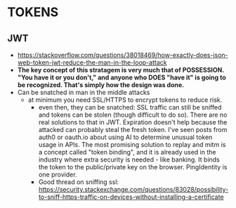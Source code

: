 # TOKENS

## JWT

- https://stackoverflow.com/questions/38018469/how-exactly-does-json-web-token-jwt-reduce-the-man-in-the-loop-attack
- **The key concept of this stratagem is very much that of POSSESSION. "You have it or you don't," and anyone who DOES "have it" is going to be recognized. That's simply how the design was done.**
- Can be snatched in man in the middle attacks
  - at minimum you need SSL/HTTPS to encrypt tokens to reduce risk.
    - even then, they can be snatched: SSL traffic can still be sniffed and tokens can be stolen (though difficult to do so). There are no real solutions to that in JWT. Expiration doesn't help because the attacked can probably steal the fresh token. I've seen posts from auth0 or oauth.io about using AI to determine unusual token usage in APIs. The most promising solution to replay and mitm is a concept called "token binding", and it is already used in the industry where extra security is needed - like banking. It binds the token to the public/private key on the browser. PingIdentity is one provider.
    - Good thread on sniffing ssl: https://security.stackexchange.com/questions/83028/possibility-to-sniff-https-traffic-on-devices-without-installing-a-certificate
